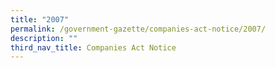 ```yaml
---
title: "2007"
permalink: /government-gazette/companies-act-notice/2007/
description: ""
third_nav_title: Companies Act Notice
---
```

